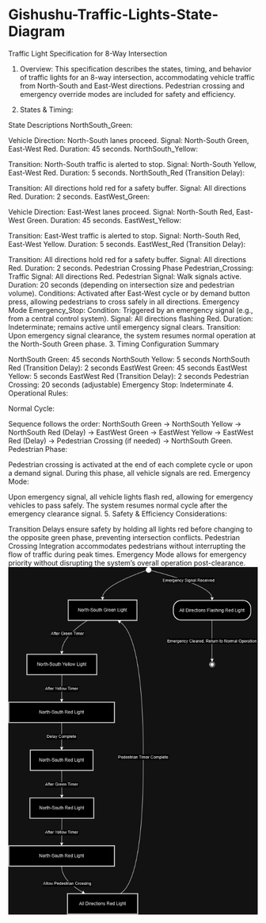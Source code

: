 # Gishushu-Traffic-Lights-State-Diagram
Traffic Light Specification for 8-Way Intersection
1. Overview: This specification describes the states, timing, and behavior of traffic lights for an 8-way intersection, accommodating vehicle traffic from North-South and East-West directions. Pedestrian crossing and emergency override modes are included for safety and efficiency.

2. States & Timing:

State Descriptions
NorthSouth_Green:

Vehicle Direction: North-South lanes proceed.
Signal: North-South Green, East-West Red.
Duration: 45 seconds.
NorthSouth_Yellow:

Transition: North-South traffic is alerted to stop.
Signal: North-South Yellow, East-West Red.
Duration: 5 seconds.
NorthSouth_Red (Transition Delay):

Transition: All directions hold red for a safety buffer.
Signal: All directions Red.
Duration: 2 seconds.
EastWest_Green:

Vehicle Direction: East-West lanes proceed.
Signal: North-South Red, East-West Green.
Duration: 45 seconds.
EastWest_Yellow:

Transition: East-West traffic is alerted to stop.
Signal: North-South Red, East-West Yellow.
Duration: 5 seconds.
EastWest_Red (Transition Delay):

Transition: All directions hold red for a safety buffer.
Signal: All directions Red.
Duration: 2 seconds.
Pedestrian Crossing Phase
Pedestrian_Crossing:
Traffic Signal: All directions Red.
Pedestrian Signal: Walk signals active.
Duration: 20 seconds (depending on intersection size and pedestrian volume).
Conditions: Activated after East-West cycle or by demand button press, allowing pedestrians to cross safely in all directions.
Emergency Mode
Emergency_Stop:
Condition: Triggered by an emergency signal (e.g., from a central control system).
Signal: All directions flashing Red.
Duration: Indeterminate; remains active until emergency signal clears.
Transition: Upon emergency signal clearance, the system resumes normal operation at the North-South Green phase.
3. Timing Configuration Summary

NorthSouth Green: 45 seconds
NorthSouth Yellow: 5 seconds
NorthSouth Red (Transition Delay): 2 seconds
EastWest Green: 45 seconds
EastWest Yellow: 5 seconds
EastWest Red (Transition Delay): 2 seconds
Pedestrian Crossing: 20 seconds (adjustable)
Emergency Stop: Indeterminate
4. Operational Rules:

Normal Cycle:

Sequence follows the order: NorthSouth Green → NorthSouth Yellow → NorthSouth Red (Delay) → EastWest Green → EastWest Yellow → EastWest Red (Delay) → Pedestrian Crossing (if needed) → NorthSouth Green.
Pedestrian Phase:

Pedestrian crossing is activated at the end of each complete cycle or upon a demand signal. During this phase, all vehicle signals are red.
Emergency Mode:

Upon emergency signal, all vehicle lights flash red, allowing for emergency vehicles to pass safely. The system resumes normal cycle after the emergency clearance signal.
5. Safety & Efficiency Considerations:

Transition Delays ensure safety by holding all lights red before changing to the opposite green phase, preventing intersection conflicts.
Pedestrian Crossing Integration accommodates pedestrians without interrupting the flow of traffic during peak times.
Emergency Mode allows for emergency priority without disrupting the system’s overall operation post-clearance.
![alt text](https://github.com/huguetteuwase/Gishushu-Traffic-Lights-State-Diagram/blob/main/tetahuguette%2025513.drawio.png)
